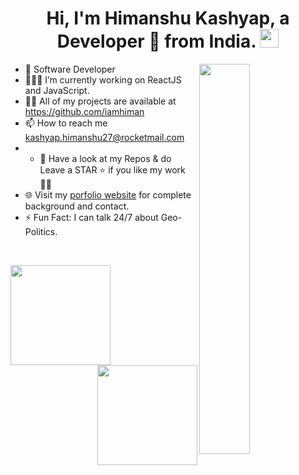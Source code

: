 <!--
**iamhiman/iamhiman** is a ✨ _special_ ✨ repository because its `README.md` (this file) appears on your GitHub profile.
-->

<h1 align="center">Hi, I'm Himanshu Kashyap, a Developer 🚀 from India. <img src="https://user-images.githubusercontent.com/23083986/109312038-8d752d80-786c-11eb-895f-cfd5a04bf6f9.gif" width="30" /></h1>

<img align="right" src="https://user-images.githubusercontent.com/23083986/109315655-c8796000-7870-11eb-91b6-436fd7708f2e.gif" width="40%" />

- 🔭 Software Developer
- 👨🏽‍💻  I’m currently working on ReactJS and JavaScript.
- 👨‍💻 All of my projects are available at <a href="https://github.com/iamhiman" target="_blank">https://github.com/iamhiman</a>
- 📫 How to reach me <a href="mailto:kashyap.himanshu27@rocketmail.com" target="_blank">kashyap.himanshu27@rocketmail.com</a>
- - :file_folder: Have a look at my Repos & do Leave a STAR :star: if you like my work :man_technologist:
- 🌐 Visit my [porfolio website](http://himankash.epizy.com/) for complete background and contact.
- ⚡ Fun Fact: I can talk 24/7 about Geo-Politics.


<br >
<p align="center">
 <img src="https://github-readme-stats.vercel.app/api?username=iamhiman&count_private=true&show_icons=true" height="160" align="left">
 <img src="https://github-readme-stats.vercel.app/api/top-langs/?username=iamhiman&layout=compact" height="160" align="right">
</p>
